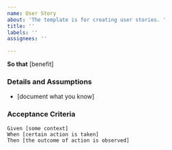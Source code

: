 ```yaml
---
name: User Story
about: 'The template is for creating user stories. '
title: ''
labels: ''
assignees: ''

---
```


**So that** [benefit]  
   
 ### Details and Assumptions
 * [document what you know]
   
 ### Acceptance Criteria  
   
 ```gherkin
 Given [some context]
 When [certain action is taken]
 Then [the outcome of action is observed]
 ```
